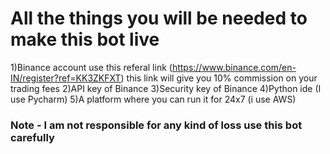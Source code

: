 # All the things you will be needed  to make this bot  live
1)Binance account use this referal link (https://www.binance.com/en-IN/register?ref=KK3ZKFXT) this link will give you 10% commission on your trading fees
2)API key of Binance
3)Security key of Binance
4)Python ide (I use Pycharm)
5)A platform where you can run it for 24x7 (i use AWS)

### Note - I am not responsible for any kind of loss use this bot carefully
